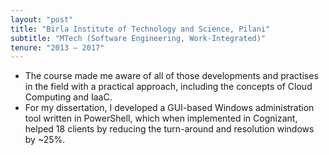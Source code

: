 ```yaml
---
layout: "post"
title: "Birla Institute of Technology and Science, Pilani"
subtitle: "MTech (Software Engineering, Work-Integrated)"
tenure: "2013 – 2017"
---
```


- The course made me aware of all of those developments and practises in the
field with a practical approach, including the concepts of Cloud Computing
and IaaC.
- For my dissertation, I developed a GUI-based Windows administration tool written in PowerShell, which when implemented in Cognizant, helped 18 clients by reducing the turn-around and resolution windows by ~25%.
